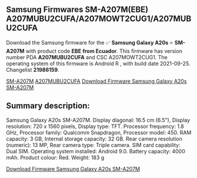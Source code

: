 <h2>Samsung Firmwares SM-A207M(EBE) A207MUBU2CUFA/A207MOWT2CUG1/A207MUBU2CUFA</h2>
Download the Samsung firmware for the ✅ <strong>Samsung Galaxy A20s </strong> ⭐ <strong>SM-A207M</strong> with product code <strong>EBE</strong> <strong> from Ecuador</strong>. This firmware has version number PDA <strong>A207MUBU2CUFA</strong> and CSC A207MOWT2CUG1. The operating system of this firmware is Android R , with build date 2021-09-25. Changelist <strong>21986159</strong>.


[SM-A207M](https://samfirm.shop/samsung/model/SM-A207M)
[A207MUBU2CUFA](https://samfirm.shop/samsung/pda/A207MUBU2CUFA)
[Download Firmware Samsung Galaxy A20s SM-A207M](https://samfirm.shop/samsung/firmware/459700)
<h2>Summary description:</h2>
<p>Samsung Galaxy A20s SM-A207M. Display diagonal: 16.5 cm (6.5"), Display resolution: 720 x 1560 pixels, Display type: TFT. Processor frequency: 1.8 GHz, Processor family: Qualcomm Snapdragon, Processor model: 450. RAM capacity: 3 GB, Internal storage capacity: 32 GB. Rear camera resolution (numeric): 13 MP, Rear camera type: Triple camera. SIM card capability: Dual SIM. Operating system installed: Android 9.0. Battery capacity: 4000 mAh. Product colour: Red. Weight: 183 g</p>


[Download Firmware Samsung Galaxy A20s SM-A207M](https://samfirm.shop/samsung/firmware/459700)
